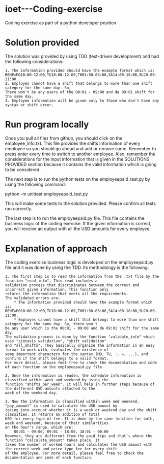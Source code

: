 # ioet---Coding-exercise
Coding exercise as part of a python developer position

# Solution provided

The solution was provided by using TDD (test-driven development) and had the following considerations:

    1. The information provided should have the example format which is:
    RENE=MO10:00-12:00,TU10:00-12:00,TH01:00-03:00,SA14:00-18:00,SU20:00-21:00.
    2. Employes cannot have a shift that belongs to more than one shift category for the same day. So,
    There won't be any users of the 00:01 - 09:00 and de 09:01 shift for the same day.
    3. Employee information will be given only to those who don't have any syntax or shift error.

# Run program locally

Once you pull all files from github, you should click on the employee_info.txt.
This file provides the shifts information of every employee so you should go ahead
and add or remove some. Remember to press enter every time to switch to another
employee. Also, remember the considerations for the input information that is given
in the SOLUTIONS PROVIDED section because it contains the valid information which is
going to be considered.

The next step is to run the python tests on the employeepaid_test.py by using the following
command:

python -m unittest employeepaid_test.py

This will make some tests to the solution provided. Please confirm all tests ran correctly.

The last step is to run the employeepaid.py file. This file contains the business logic of
the coding exercise. If the given information is correct, you will receive an output with all the USD amounts for every employee.

# Explanation of approach

The coding exercise business logic is developed on the employeepaid.py file and it was done by using the TDD. Its
methodology is the following:

    1. The first step is to read the information from the .txt file by the function "read_info". This read includes a
    validation process that discriminates between the correct and incorrect given information. This function only
    returns the information that meets all the requirements.
    The validated errors are:
        * The information provided should have the example format which is:
    RENE=MO10:00-12:00,TU10:00-12:00,TH01:00-03:00,SA14:00-18:00,SU20:00-21:00.
        * Employes cannot have a shift that belongs to more than one shift category for the same day. So, there won't
    be any user which is the 00:01 - 09:00 and de 09:01 shift for the same day.
    The validation process is done by the function "validate_info" which uses "sintaxis_validation", "shift_validation"
    and "all_shifts". They basically organize the information in an easy format to work with, evaluates the existence of
    some important characters for the syntax (MO, TU, :, =, ...), and confirm if the shift belongs to a valid format.
    For more detail, please feel free to check the documentation and code of each function on the employeepaid.py file.

    2. Once the information is readen, the schedule information is classified within week and weekend by using the
    function "shifts_per_week". It will help in further steps because of the different USD amounts attached to the
    week of the weekend day.

    3. Now the information is classified within week and weekend, "pay_amount" is used to calculate the USD amount by
    taking into account whether it is a week or weekend day and the shift classifies. It returns an addition of total
    USD for every type of fee. It is done by the same function for both, week and weekend, because of their similarities
    on the hour's range, which are:
        00:01 - 09:00, 09:01 - 18:00, 18:01 - 00:00
    However, they are different from the paid tips and that's where the function "calculate_amount" takes place. It
    takes the number of worked hours and calculates the USD amount with the correct week and price type fee for every shift
    of the employee. For more detail, please feel free to check the documentation and code of each function.
